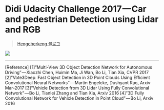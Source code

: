 # Didi Udacity Challenge 2017 — Car and pedestrian Detection using Lidar and RGB

> [Hengcherkeng 블로그](https://medium.com/@hengcherkeng/part-1-didi-udacity-challenge-2017-car-and-pedestrian-detection-using-lidar-and-rgb-fff616fc63e8)

![](https://cdn-images-1.medium.com/max/1200/1*MSL1lX9Zkq0GTfu_RsMegw.png)




---

[Reference]
[1]”Multi-View 3D Object Detection Network for Autonomous Driving” — Xiaozhi Chen, Huimin Ma, Ji Wan, Bo Li, Tian Xia, CVPR 2017
[2]”Vote3Deep: Fast Object Detection in 3D Point Clouds Using Efficient Convolutional Neural Networks” — Martin Engelcke, Dushyant Rao, Arxiv Mar-2017
[3]”Vehicle Detection from 3D Lidar Using Fully Convolutional Network” — Bo Li, Tianlei Zhang and Tian Xia, Arxiv 2016
[4]”3D Fully Convolutional Network for Vehicle Detection in Point Cloud” — Bo Li, Arxiv 2016